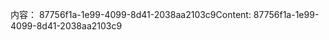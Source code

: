 <span data-ttu-id="3d7d7-101">内容： 87756f1a-1e99-4099-8d41-2038aa2103c9</span><span class="sxs-lookup"><span data-stu-id="3d7d7-101">Content: 87756f1a-1e99-4099-8d41-2038aa2103c9</span></span>